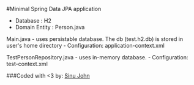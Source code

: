 #Minimal Spring Data JPA application

* Database      : H2
* Domain Entity : Person.java

Main.java                 - uses persistable database. The db (test.h2.db) is stored in user's home directory
                          - Configuration: application-context.xml

TestPersonRepository.java - uses in-memory database.
                          - Configuration: test-context.xml

###Coded with <3 by: [Sinu John](http://www.sinujohn.wordpress.com)
